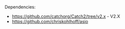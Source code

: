 Dependencies:
* https://github.com/catchorg/Catch2/tree/v2.x - V2.X
* https://github.com/chriskohlhoff/asio